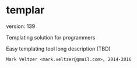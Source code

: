 templar
=======

version: 139

Templating solution for programmers

Easy templating tool long description (TBD)

	Mark Veltzer <mark.veltzer@gmail.com>, 2014-2016
